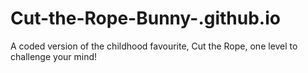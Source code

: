# Cut-the-Rope-Bunny-.github.io
A coded version of the childhood favourite, Cut the Rope, one level to challenge your mind!
